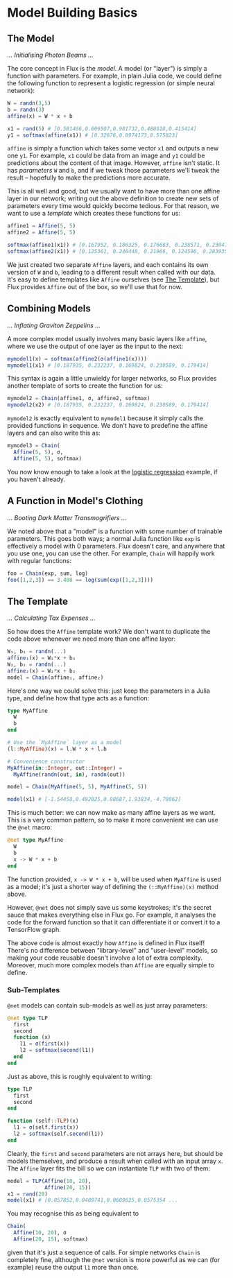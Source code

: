 # Model Building Basics

## The Model

*... Initialising Photon Beams ...*

The core concept in Flux is the *model*. A model (or "layer") is simply a function with parameters. For example, in plain Julia code, we could define the following function to represent a logistic regression (or simple neural network):

```julia
W = randn(3,5)
b = randn(3)
affine(x) = W * x + b

x1 = rand(5) # [0.581466,0.606507,0.981732,0.488618,0.415414]
y1 = softmax(affine(x1)) # [0.32676,0.0974173,0.575823]
```

`affine` is simply a function which takes some vector `x1` and outputs a new one `y1`. For example, `x1` could be data from an image and `y1` could be predictions about the content of that image. However, `affine` isn't static. It has *parameters* `W` and `b`, and if we tweak those parameters we'll tweak the result – hopefully to make the predictions more accurate.

This is all well and good, but we usually want to have more than one affine layer in our network; writing out the above definition to create new sets of parameters every time would quickly become tedious. For that reason, we want to use a *template* which creates these functions for us:

```julia
affine1 = Affine(5, 5)
affine2 = Affine(5, 5)

softmax(affine1(x1)) # [0.167952, 0.186325, 0.176683, 0.238571, 0.23047]
softmax(affine2(x1)) # [0.125361, 0.246448, 0.21966, 0.124596, 0.283935]
```

We just created two separate `Affine` layers, and each contains its own version of `W` and `b`, leading to a different result when called with our data. It's easy to define templates like `Affine` ourselves (see [The Template](@ref)), but Flux provides `Affine` out of the box, so we'll use that for now.

## Combining Models

*... Inflating Graviton Zeppelins ...*

A more complex model usually involves many basic layers like `affine`, where we use the output of one layer as the input to the next:

```julia
mymodel1(x) = softmax(affine2(σ(affine1(x))))
mymodel1(x1) # [0.187935, 0.232237, 0.169824, 0.230589, 0.179414]
```

This syntax is again a little unwieldy for larger networks, so Flux provides another template of sorts to create the function for us:

```julia
mymodel2 = Chain(affine1, σ, affine2, softmax)
mymodel2(x2) # [0.187935, 0.232237, 0.169824, 0.230589, 0.179414]
```

`mymodel2` is exactly equivalent to `mymodel1` because it simply calls the provided functions in sequence. We don't have to predefine the affine layers and can also write this as:

```julia
mymodel3 = Chain(
  Affine(5, 5), σ,
  Affine(5, 5), softmax)
```

You now know enough to take a look at the [logistic regression](../examples/logreg.md) example, if you haven't already.

## A Function in Model's Clothing

*... Booting Dark Matter Transmogrifiers ...*

We noted above that a "model" is a function with some number of trainable parameters. This goes both ways; a normal Julia function like `exp` is effectively a model with 0 parameters. Flux doesn't care, and anywhere that you use one, you can use the other. For example, `Chain` will happily work with regular functions:

```julia
foo = Chain(exp, sum, log)
foo([1,2,3]) == 3.408 == log(sum(exp([1,2,3])))
```

## The Template

*... Calculating Tax Expenses ...*

So how does the `Affine` template work? We don't want to duplicate the code above whenever we need more than one affine layer:

```julia
W₁, b₁ = randn(...)
affine₁(x) = W₁*x + b₁
W₂, b₂ = randn(...)
affine₂(x) = W₂*x + b₂
model = Chain(affine₁, affine₂)
```

Here's one way we could solve this: just keep the parameters in a Julia type, and define how that type acts as a function:

```julia
type MyAffine
  W
  b
end

# Use the `MyAffine` layer as a model
(l::MyAffine)(x) = l.W * x + l.b

# Convenience constructor
MyAffine(in::Integer, out::Integer) =
  MyAffine(randn(out, in), randn(out))

model = Chain(MyAffine(5, 5), MyAffine(5, 5))

model(x1) # [-1.54458,0.492025,0.88687,1.93834,-4.70062]
```

This is much better: we can now make as many affine layers as we want. This is a very common pattern, so to make it more convenient we can use the `@net` macro:

```julia
@net type MyAffine
  W
  b
  x -> W * x + b
end
```

The function provided, `x -> W * x + b`, will be used when `MyAffine` is used as a model; it's just a shorter way of defining the `(::MyAffine)(x)` method above.

However, `@net` does not simply save us some keystrokes; it's the secret sauce that makes everything else in Flux go. For example, it analyses the code for the forward function so that it can differentiate it or convert it to a TensorFlow graph.

The above code is almost exactly how `Affine` is defined in Flux itself! There's no difference between "library-level" and "user-level" models, so making your code reusable doesn't involve a lot of extra complexity. Moreover, much more complex models than `Affine` are equally simple to define.

### Sub-Templates

`@net` models can contain sub-models as well as just array parameters:

```julia
@net type TLP
  first
  second
  function (x)
    l1 = σ(first(x))
    l2 = softmax(second(l1))
  end
end
```

Just as above, this is roughly equivalent to writing:

```julia
type TLP
  first
  second
end

function (self::TLP)(x)
  l1 = σ(self.first(x))
  l2 = softmax(self.second(l1))
end
```

Clearly, the `first` and `second` parameters are not arrays here, but should be models themselves, and produce a result when called with an input array `x`. The `Affine` layer fits the bill so we can instantiate `TLP` with two of them:

```julia
model = TLP(Affine(10, 20),
            Affine(20, 15))
x1 = rand(20)
model(x1) # [0.057852,0.0409741,0.0609625,0.0575354 ...
```

You may recognise this as being equivalent to

```julia
Chain(
  Affine(10, 20), σ
  Affine(20, 15), softmax)
```

given that it's just a sequence of calls. For simple networks `Chain` is completely fine, although the `@net` version is more powerful as we can (for example) reuse the output `l1` more than once.
